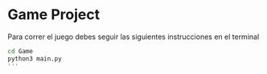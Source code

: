 # Game Project

Para correr el juego debes seguir las siguientes instrucciones en el terminal

```sh
cd Game 
python3 main.py
'''
